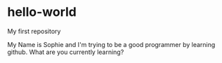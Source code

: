 # hello-world
My first repository

My Name is Sophie and I'm trying to be a good programmer
by learning github.
What are you currently learning?
